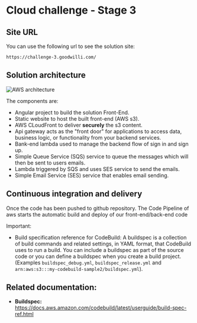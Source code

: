 # Cloud challenge - Stage 3
## Site URL
You can use the following url to see the solution site:
```
https://challenge-3.goodwilli.com/
```
## Solution architecture
![AWS architecture](https://joiners-challenge.s3.amazonaws.com/aws-challenge-3.jpeg)

The components are:

- Angular project to build the solution Front-End.
- Static website to host the built front-end (AWS s3).
- AWS CLoudFront to deliver **securely** the s3 content.
- Api gateway acts as the "front door" for applications to access data, business logic, or functionality from your backend services.
- Bank-end lambda used to manage the backend flow of sign in and sign up.
- Simple Queue Service (SQS) service to queue the messages which will then be sent to users emails.
- Lambda triggered by SQS and uses SES service to send the emails.
- Simple Email Service (SES) service that enables email sending.
    
## Continuous integration and delivery
Once the code has been pushed to github repository. The Code Pipeline of aws starts the automatic build and deploy of our front-end/back-end code

Important:
- Build specification reference for CodeBuild: A buildspec is a collection of build commands and related settings, in YAML format, that CodeBuild uses to run a build. You can include a buildspec as part of the source code or you can define a buildspec when you create a build project. (Examples `buildspec_debug.yml`, `buildspec_release.yml` and `arn:aws:s3:::my-codebuild-sample2/buildspec.yml`).
## Related documentation:
- **Buildspec:** https://docs.aws.amazon.com/codebuild/latest/userguide/build-spec-ref.html
